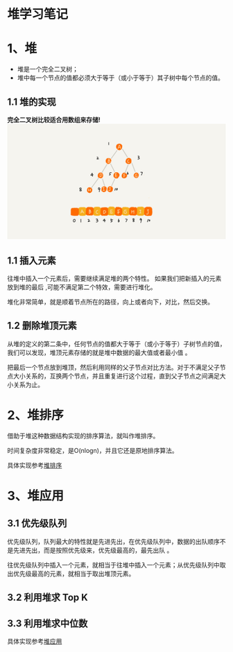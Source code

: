 # 堆学习笔记

# 1、堆

- 堆是一个完全二叉树；
- 堆中每一个节点的值都必须大于等于（或小于等于）其子树中每个节点的值。

## 1.1 堆的实现
**完全二叉树比较适合用数组来存储!**
![](../10、二叉树/顺序存储图.png)

## 1.1 插入元素

 往堆中插入一个元素后，需要继续满足堆的两个特性。  如果我们把新插入的元素放到堆的最后 ,可能不满足第二个特效，需要进行堆化。

 堆化非常简单，就是顺着节点所在的路径，向上或者向下，对比，然后交换。 

## 1.2 删除堆顶元素

 从堆的定义的第二条中，任何节点的值都大于等于（或小于等于）子树节点的值，我们可以发现，堆顶元素存储的就是堆中数据的最大值或者最小值 。

 把最后一个节点放到堆顶，然后利用同样的父子节点对比方法。对于不满足父子节点大小关系的，互换两个节点，并且重复进行这个过程，直到父子节点之间满足大小关系为止。



# 2、堆排序

借助于堆这种数据结构实现的排序算法，就叫作堆排序。

时间复杂度非常稳定，是O(nlog⁡n)，并且它还是原地排序算法。 

具体实现参考[堆排序](堆和堆排序.pdf)

# 3、堆应用

## 3.1 优先级队列

 优先级队列，队列最大的特性就是先进先出，在优先级队列中，数据的出队顺序不是先进先出，而是按照优先级来，优先级最高的，最先出队 。

 往优先级队列中插入一个元素，就相当于往堆中插入一个元素；从优先级队列中取出优先级最高的元素，就相当于取出堆顶元素。 

## 3.2 利用堆求 Top K

## 3.3 利用堆求中位数
具体实现参考[堆应用](堆的应用.pdf)